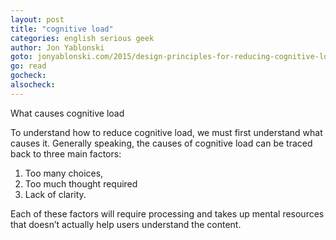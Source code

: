 ```yaml
---
layout: post
title: "cognitive load"
categories: english serious geek
author: Jon Yablonski 
goto: jonyablonski.com/2015/design-principles-for-reducing-cognitive-load/
go: read
gocheck:
alsocheck:
---
```

What causes cognitive load

To understand how to reduce cognitive load, we must first understand what causes it. Generally speaking, the causes of cognitive load can be traced back to three main factors: 

1. Too many choices, 
2. Too much thought required 
3. Lack of clarity. 

Each of these factors will require processing and takes up mental resources that doesn’t actually help users understand the content.


